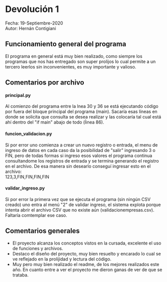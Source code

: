 # Devolución 1
Fecha: 19-Septiembre-2020\
Autor: Hernán Contigiani

## Funcionamiento general del programa
El programa en general está muy bien realizado, como siempre los programas que nos has entregado son super prolijos lo cual permite a un tercero leerlos sin inconvenientes, es muy importante y valioso.

## Comentarios por archivo
#### principal.py
Al comienzo del programa entre la lnea 30 y 36 se está ejecutando código por fuera del bloque principal del programa (main). Sacaría esas líneas en donde se solicita que consulta se desea realizar y las colocaría tal cual está ahí dentro del "if main" abajo de todo (ĺinea 86).

#### funcion_validacion.py
Si por error uno comienza a crear un nuevo registro o entrada, el menu de ingreso de datos en cada caso da la posibilidad de "salir" ingresando 3 o FIN, pero de todas formas si ingreso esos valores el programa continua consultandome los registros de entrada y se termina generando el registro en el archivo. De esa manera sin desearlo conseguí ingresar esto en el archivo:\
123,3,FIN,FIN,FIN,FIN

#### validar_ingreso.py
Si por error la primera vez que se ejecuta el programa (sin ningún CSV creado) uno entra al menú "2" de validar ingreso, el sistema explota porque intenta abrir el archivo CSV que no existe aún (validacionempresas.csv). Faltaría comtemplar ese caso.

## Comentarios generales
- El proyecto alcanza los conceptos vistos en la cursada, excelente el uso de funciones y archivos.
- Destaco el diseño del proyecto, muy bien resuelto y encarado lo cual se ve reflejado en la prolijidad y lectura del código.
- Muy pero muy bien realizado el readme, de los mejores realizados este año. En cuanto entre a ver el proyecto me dieron ganas de ver de que se trataba.
